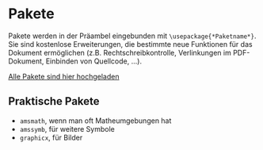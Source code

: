 # Pakete

Pakete werden in der Präambel eingebunden mit `\usepackage{*Paketname*}`. Sie sind kostenlose Erweiterungen, die bestimmte neue Funktionen für das Dokument ermöglichen (z.B. Rechtschreibkontrolle, Verlinkungen im PDF-Dokument, Einbinden von Quellcode, ...).

[Alle Pakete sind hier hochgeladen](https://www.ctan.org/pkg/:A)

## Praktische Pakete

- ```amsmath```, wenn man oft Matheumgebungen hat
- ```amssymb```, für weitere Symbole
- ```graphicx```, für Bilder
